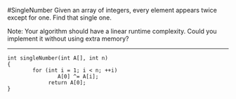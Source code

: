#SingleNumber
Given an array of integers, every element appears twice except for one. Find that single one.

Note:
Your algorithm should have a linear runtime complexity. Could you implement it without using extra memory?


---


```
int singleNumber(int A[], int n)
{
        for (int i = 1; i < n; ++i)
                A[0] ^= A[i];
             return A[0];
}
```